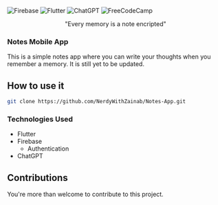![Firebase](https://img.shields.io/badge/Firebase-039BE5?style=for-the-badge&logo=Firebase&logoColor=white)
![Flutter](https://img.shields.io/badge/Flutter-%2302569B.svg?style=for-the-badge&logo=Flutter&logoColor=white)
![ChatGPT](https://img.shields.io/badge/chatGPT-74aa9c?style=for-the-badge&logo=openai&logoColor=white)
![FreeCodeCamp](https://img.shields.io/badge/Freecodecamp-%23123.svg?&style=for-the-badge&logo=freecodecamp&logoColor=green)

<p align="center">"Every memory is a note encripted"</p>

### Notes Mobile App

This is a simple notes app where you can write your thoughts when you remember a memory. It is still yet to be updated.

## How to use it

```sh
git clone https://github.com/NerdyWithZainab/Notes-App.git
```

### Technologies Used

- Flutter
- Firebase
  - Authentication
- ChatGPT

## Contributions

You're more than welcome to contribute to this project.
